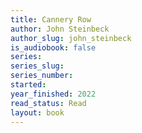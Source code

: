 ```yaml
---
title: Cannery Row
author: John Steinbeck
author_slug: john_steinbeck
is_audiobook: false
series: 
series_slug: 
series_number: 
started: 
year_finished: 2022
read_status: Read
layout: book
---
```

